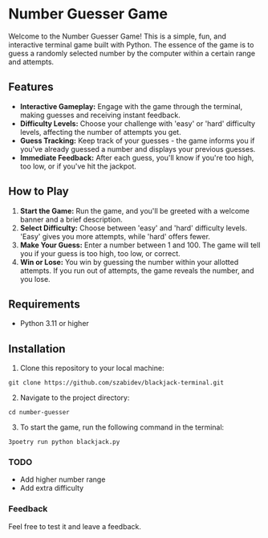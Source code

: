 # Number Guesser Game

Welcome to the Number Guesser Game! This is a simple, fun, and interactive terminal game built with Python. The essence of the game is to guess a randomly selected number by the computer within a certain range and attempts.

## Features

- **Interactive Gameplay:** Engage with the game through the terminal, making guesses and receiving instant feedback.
- **Difficulty Levels:** Choose your challenge with 'easy' or 'hard' difficulty levels, affecting the number of attempts you get.
- **Guess Tracking:** Keep track of your guesses - the game informs you if you've already guessed a number and displays your previous guesses.
- **Immediate Feedback:** After each guess, you'll know if you're too high, too low, or if you've hit the jackpot.

## How to Play

1. **Start the Game:** Run the game, and you'll be greeted with a welcome banner and a brief description.
2. **Select Difficulty:** Choose between 'easy' and 'hard' difficulty levels. 'Easy' gives you more attempts, while 'hard' offers fewer.
3. **Make Your Guess:** Enter a number between 1 and 100. The game will tell you if your guess is too high, too low, or correct.
4. **Win or Lose:** You win by guessing the number within your allotted attempts. If you run out of attempts, the game reveals the number, and you lose.

## Requirements

- Python 3.11 or higher

## Installation

1. Clone this repository to your local machine:
```
git clone https://github.com/szabidev/blackjack-terminal.git
```
2. Navigate to the project directory:
```
cd number-guesser
```
3. To start the game, run the following command in the terminal: 
```
3poetry run python blackjack.py
```

### TODO
- Add higher number range
- Add extra difficulty

### Feedback
Feel free to test it and leave a feedback.